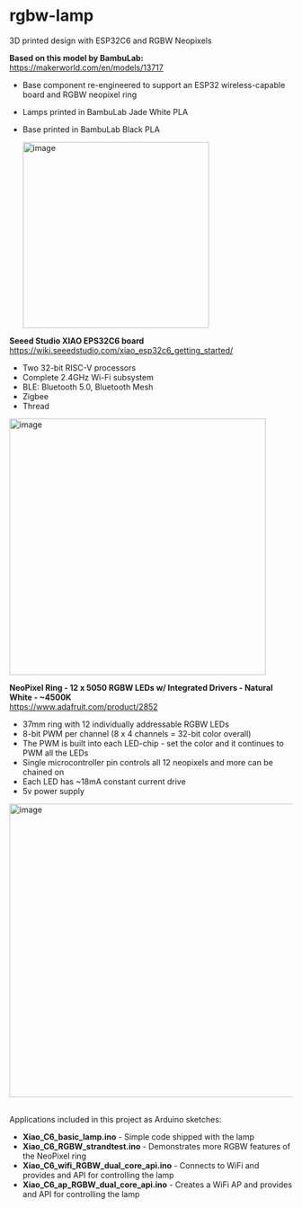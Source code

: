 # rgbw-lamp
3D printed design with ESP32C6 and RGBW Neopixels

**Based on this model by BambuLab:** \
https://makerworld.com/en/models/13717
- Base component re-engineered to support an ESP32 wireless-capable board and RGBW neopixel ring
- Lamps printed in BambuLab Jade White PLA
- Base printed in BambuLab Black PLA

  <img width="331" alt="image" src="https://github.com/user-attachments/assets/969dc14e-5b45-4c4f-81a7-e4d51cc9c33b" />

**Seeed Studio XIAO EPS32C6 board** \
https://wiki.seeedstudio.com/xiao_esp32c6_getting_started/
- Two 32-bit RISC-V processors
- Complete 2.4GHz Wi-Fi subsystem
- BLE: Bluetooth 5.0, Bluetooth Mesh
- Zigbee
- Thread

<img width="456" alt="image" src="https://github.com/user-attachments/assets/0b4a1ac6-2231-41d8-8cbc-cb6cc51f5c0d" />


**NeoPixel Ring - 12 x 5050 RGBW LEDs w/ Integrated Drivers - Natural White - ~4500K** \
https://www.adafruit.com/product/2852
- 37mm ring with 12 individually addressable RGBW LEDs
- 8-bit PWM per channel (8 x 4 channels = 32-bit color overall)
- The PWM is built into each LED-chip - set the color and it continues to PWM all the LEDs
- Single microcontroller pin controls all 12 neopixels and more can be chained on
- Each LED has ~18mA constant current drive
- 5v power supply

<img width="522" alt="image" src="https://github.com/user-attachments/assets/b584e083-c650-443c-8b42-5321cfd0fce9" />

\
Applications included in this project as Arduino sketches:
- **Xiao_C6_basic_lamp.ino** - Simple code shipped with the lamp
- **Xiao_C6_RGBW_strandtest.ino** - Demonstrates more RGBW features of the NeoPixel ring
- **Xiao_C6_wifi_RGBW_dual_core_api.ino** - Connects to WiFi and provides and API for controlling the lamp
- **Xiao_C6_ap_RGBW_dual_core_api.ino** - Creates a WiFi AP and provides and API for controlling the lamp
